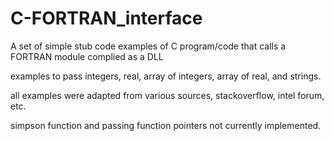 # C-FORTRAN_interface
A set of simple stub code examples of C program/code that calls a FORTRAN module complied as a DLL

examples to pass integers, real, array of integers, array of real, and strings.

all examples were adapted from various sources, stackoverflow, intel forum, etc.

simpson function and passing function pointers not currently implemented. 
